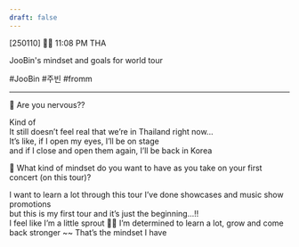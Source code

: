 ```yaml
---
draft: false
---
```

[250110] 🐣💭 11:08 PM THA

JooBin's mindset and goals for world tour

#JooBin #주빈 #fromm
___

🫧 Are you nervous??

Kind of  
It still doesn’t feel real that we’re in Thailand right now...  
It’s like, if I open my eyes, I’ll be on stage  
and if I close and open them again, I’ll be back in Korea

🫧 What kind of mindset do you want to have as you take on your first concert (on this tour)?

I want to learn a lot through this tour 
I’ve done showcases and music show promotions  
but this is my first tour and it’s just the beginning...!!  
I feel like I’m a little sprout 💚🍀 
I’m determined to learn a lot, grow and come back stronger ~~ 
That’s the mindset I have
